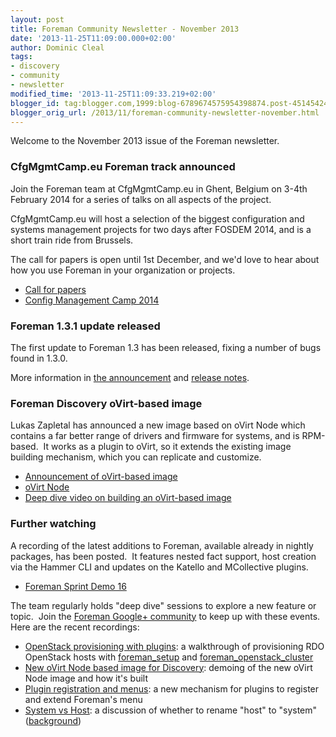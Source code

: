 ```yaml
---
layout: post
title: Foreman Community Newsletter - November 2013
date: '2013-11-25T11:09:00.000+02:00'
author: Dominic Cleal
tags:
- discovery
- community
- newsletter
modified_time: '2013-11-25T11:09:33.219+02:00'
blogger_id: tag:blogger.com,1999:blog-6789674575954398874.post-4514542471446322799
blogger_orig_url: /2013/11/foreman-community-newsletter-november.html
---
```


Welcome to the November 2013 issue of the Foreman newsletter.  
  
<!--more-->

### CfgMgmtCamp.eu Foreman track announced

Join the Foreman team at CfgMgmtCamp.eu in Ghent, Belgium on 3-4th
February 2014 for a series of talks on all aspects of the project.  
  
CfgMgmtCamp.eu will host a selection of the biggest configuration and
systems management projects for two days after FOSDEM 2014, and is a
short train ride from Brussels.  
  
The call for papers is open until 1st December, and we'd love to hear
about how you use Foreman in your organization or projects.  

-   [Call for papers](http://cfgmgmtcamp.eu/Foreman.html)
-   [Config Management Camp 2014](http://cfgmgmtcamp.eu/)

  

### Foreman 1.3.1 update released

The first update to Foreman 1.3 has been released, fixing a number of
bugs found in 1.3.0.  
  
More information in [the
announcement](https://groups.google.com/forum/#!topic/foreman-announce/vZR9esJzBUE)
and [release
notes](http://theforeman.org/manuals/1.3/index.html#Releasenotesfor1.3.1).  
  

### Foreman Discovery oVirt-based image

Lukas Zapletal has announced a new image based on <span
id="goog_917828814"></span>oVirt Node which contains a far better range
of drivers and firmware for systems, and is RPM-based.  It works as a
plugin to oVirt, so it extends the existing image building mechanism,
which you can replicate and customize.  

-   [Announcement of oVirt-based
    image](https://groups.google.com/forum/#!topic/foreman-dev/JGXWJwudLFo)
-   [oVirt Node](http://www.ovirt.org/Category:Node)
-   [Deep dive video on building an oVirt-based
    image](http://www.youtube.com/watch?v=V8TugleqF64)

  

### Further watching

A recording of the latest additions to Foreman, available already in
nightly packages, has been posted.  It features nested fact support,
host creation via the Hammer CLI and updates on the Katello and
MCollective plugins.  

-   [Foreman Sprint Demo 16](http://www.youtube.com/watch?v=b7Bzl0yYgvA)

The team regularly holds "deep dive" sessions to explore a new feature
or topic.  Join the [Foreman Google+
community](https://plus.google.com/u/0/communities/106976851375995577697)
to keep up with these events. Here are the recent recordings:  

-   [OpenStack provisioning with
    plugins](http://www.youtube.com/watch?v=uW5AbjJFGkY): a walkthrough
    of provisioning RDO OpenStack hosts with
    [foreman\_setup](https://github.com/theforeman/foreman_setup) and
    [foreman\_openstack\_cluster](https://github.com/GregSutcliffe/foreman_openstack_cluster/)
-   [New oVirt Node based image for
    Discovery](https://www.youtube.com/watch?v=V8TugleqF64): demoing of
    the new oVirt Node image and how it's built
-   [Plugin registration and
    menus](http://www.youtube.com/watch?v=cXQijuz6gtI&feature=share&t=6m10s):
    a new mechanism for plugins to register and extend Foreman's menu
-   [System vs Host](http://www.youtube.com/watch?v=OCSxgzG4brE): a
    discussion of whether to rename "host" to "system"
    ([background](https://groups.google.com/forum/#!topic/foreman-dev/w1LXo6xihhw))
